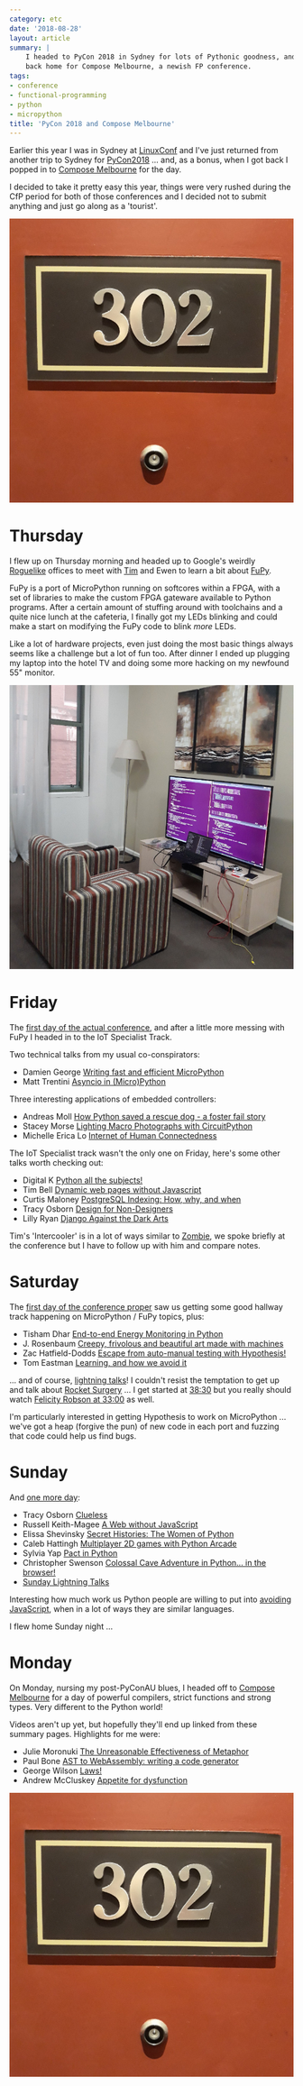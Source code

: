 ```yaml
---
category: etc
date: '2018-08-28'
layout: article
summary: |
    I headed to PyCon 2018 in Sydney for lots of Pythonic goodness, and then
    back home for Compose Melbourne, a newish FP conference.
tags:
- conference
- functional-programming
- python
- micropython
title: 'PyCon 2018 and Compose Melbourne'
---
```


Earlier this year I was in Sydney at [LinuxConf](../linuxconf-2018-sydney) and I've just 
returned from another trip to Sydney for [PyCon2018](https://2018.pycon-au.org) ...
and, as a bonus, when I got back I popped in to
[Compose Melbourne](http://www.composeconference.org/2018-melbourne/) for the day.

I decided to take it pretty easy this year, things were very rushed during the CfP period
for both of those conferences and I decided not to submit anything and just go along as a 
'tourist'.

![Room 302: Found](img/room302found.jpg)

Thursday
========

I flew up on Thursday morning and headed up to Google's weirdly
[Roguelike](https://en.wikipedia.org/wiki/Roguelike) offices to meet with
[Tim](https://github.com/mithro) and Ewen to learn a bit about
[FuPy](https://fupy.github.io/).

FuPy is a port of MicroPython running on softcores within a FPGA,
with a set of libraries to make the custom FPGA gateware available to Python programs.
After a certain amount of stuffing around with toolchains and a quite nice lunch at
the cafeteria, I finally got my LEDs blinking and could make a start on modifying
the FuPy code to blink *more* LEDs.

Like a lot of hardware projects, even just doing the most basic things always seems
like a challenge but a lot of fun too.  After dinner I ended up plugging my laptop into
the hotel TV and doing some more hacking on my newfound 55" monitor.

![Travel Tip: Always bring an HDMI cable.](img/havewegotatelly.jpg)

Friday
======

The [first day of the actual conference](https://2018.pycon-au.org/schedule/friday),
and after a little more messing with FuPy I headed in to the IoT Specialist Track.

Two technical talks from my usual co-conspirators:

* Damien George [Writing fast and efficient MicroPython](https://2018.pycon-au.org/talks/45358-writing-fast-and-efficient-micropython/) 
* Matt Trentini [Asyncio in (Micro)Python](https://2018.pycon-au.org/talks/45338-asyncio-in-micropython/)

Three interesting applications of embedded controllers:

* Andreas Moll [How Python saved a rescue dog - a foster fail story](https://2018.pycon-au.org/talks/45067-how-python-saved-a-rescue-dog-a-foster-fail-story/)
* Stacey Morse [Lighting Macro Photographs with CircuitPython](https://2018.pycon-au.org/talks/45177-lighting-macro-photographs-with-circuitpython/)
* Michelle Erica Lo [Internet of Human Connectedness](https://2018.pycon-au.org/talks/44085-internet-of-human-connectedness-how-my-iot-project-increased-my-connectedness-with-the-world/)

The IoT Specialist track wasn't the only one on Friday, here's some other talks
worth checking out:

* Digital K [Python all the subjects!](https://2018.pycon-au.org/talks/45316-python-all-the-subjects/)
* Tim Bell [Dynamic web pages without Javascript](https://2018.pycon-au.org/talks/45351-dynamic-web-pages-without-javascript/)
* Curtis Maloney [PostgreSQL Indexing: How, why, and when](https://2018.pycon-au.org/talks/42913-postgresql-indexing-how-why-and-when/)
* Tracy Osborn [Design for Non-Designers](https://2018.pycon-au.org/talks/43052-design-for-nondesigners/)
* Lilly Ryan [Django Against the Dark Arts](https://2018.pycon-au.org/talks/45196-django-against-the-dark-arts/)

Tim's 'Intercooler' is in a lot of ways similar to [Zombie](../zombie-remote-control-of-the-dom/),
we spoke briefly at the conference but I have to follow up with him and compare notes.

Saturday
========

The [first day of the conference proper](https://2018.pycon-au.org/schedule/saturday) saw us 
getting some good hallway track happening on MicroPython / FuPy topics, plus:

* Tisham Dhar [End-to-end Energy Monitoring in Python](https://2018.pycon-au.org/talks/45073-endtoend-energy-monitoring-in-python/)
* J. Rosenbaum [Creepy, frivolous and beautiful art made with machines](https://2018.pycon-au.org/talks/45247-creepy-frivolous-and-beautiful-art-made-with-machines/)
* Zac Hatfield-Dodds [Escape from auto-manual testing with Hypothesis!](https://2018.pycon-au.org/talks/44889-escape-from-automanual-testing-with-hypothesis/)
* Tom Eastman [Learning, and how we avoid it](https://2018.pycon-au.org/talks/tom)

... and of course, [lightning talks](https://2018.pycon-au.org/talks/997a-lightning-talks/)!
I couldn't resist the temptation to get up and talk about
[Rocket Surgery](../rocket-surgery-airborne-iot-telemetry-buzzconf/) ...
I get started at [38:30](https://youtu.be/BmWLhVMWC9I?t=2317) but you really should watch
[Felicity Robson at 33:00](https://youtu.be/BmWLhVMWC9I?t=1962) as well.

I'm particularly interested in getting Hypothesis to work on MicroPython ... we've got a heap
(forgive the pun) of new code in each port and fuzzing that code could help us find bugs.

Sunday
======

And [one more day](https://2018.pycon-au.org/schedule/sunday):

* Tracy Osborn [Clueless](https://2018.pycon-au.org/talks/tracy) 
* Russell Keith-Magee [A Web without JavaScript](https://2018.pycon-au.org/talks/43077-a-web-without-javascript/)
*  Elissa Shevinsky [Secret Histories: The Women of Python](https://2018.pycon-au.org/talks/41951-secret-histories-the-women-of-python/)
* Caleb Hattingh [Multiplayer 2D games with Python Arcade](https://2018.pycon-au.org/talks/45332-multiplayer-2d-games-with-python-arcade/)
* Sylvia Yap [Pact in Python](https://2018.pycon-au.org/talks/44811-pact-in-python/)
* Christopher Swenson [Colossal Cave Adventure in Python... in the browser!](https://2018.pycon-au.org/talks/45228-colossal-cave-adventure-in-python-in-the-browser/)
* [Sunday Lightning Talks](https://2018.pycon-au.org/lightning-talks)

Interesting how much work us Python people are willing to put into
[avoiding JavaScript](https://nick.zoic.org/art/python-in-the-browser/),
when in a lot of ways they are similar languages.

I flew home Sunday night ... 

Monday
======

On Monday, nursing my post-PyConAU blues, I headed off to [Compose Melbourne](http://www.composeconference.org/2018-melbourne/) for a day of powerful compilers, strict functions and strong types.
Very different to the Python world!

Videos aren't up yet, but hopefully they'll end up linked from these summary pages.
Highlights for me were:

* Julie Moronuki [The Unreasonable Effectiveness of Metaphor](http://www.composeconference.org/2018-melbourne/speakers/#julie_moronuki)
* Paul Bone [AST to WebAssembly: writing a code generator](http://www.composeconference.org/2018-melbourne/speakers/#dr_paul_bone)
* George Wilson [Laws!](http://www.composeconference.org/2018-melbourne/speakers/#george_wilson)
* Andrew McCluskey [Appetite for dysfunction](http://www.composeconference.org/2018-melbourne/speakers/#andrew_mccluskey)

![Room 302: Found](img/room302found.jpg)
